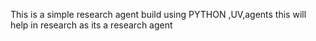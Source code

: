 This is a simple research agent build using PYTHON ,UV,agents
this will help in research as its a research agent


